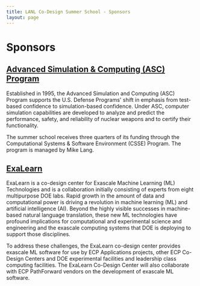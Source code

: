 ```yaml
---
title: LANL Co-Design Summer School - Sponsors
layout: page
---
```

# Sponsors

## [Advanced Simulation & Computing (ASC) Program](http://nnsa.energy.gov/asc)

Established in 1995, the Advanced Simulation and Computing (ASC) Program supports the U.S. Defense Programs' shift in emphasis from test-based confidence to simulation-based confidence. Under ASC, computer simulation capabilities are developed to analyze and predict the performance, safety, and reliability of nuclear weapons and to certify their functionality.

The summer school receives three quarters of its funding through the Computational Systems & Software Environment (CSSE) Program.  The program is managed by Mike Lang.

## [ExaLearn](https://github.com/exalearn)
ExaLearn is a co-design center for Exascale Machine Learning (ML) Technologies and is a collaboration initially consisting of experts from eight multipurpose DOE labs. Rapid growth in the amount of data and computational power is driving a revolution in machine learning (ML) and artificial intelligence (AI). Beyond the highly visible successes in machine-based natural language translation, these new ML technologies have profound implications for computational and experimental science and engineering and the exascale computing systems that DOE is deploying to support those disciplines.

To address these challenges, the ExaLearn co-design center provides exascale ML software for use by ECP Applications projects, other ECP Co-Design Centers and DOE experimental facilities and leadership class computing facilities. The ExaLearn Co-Design Center will also collaborate with ECP PathForward vendors on the development of exascale ML software.
